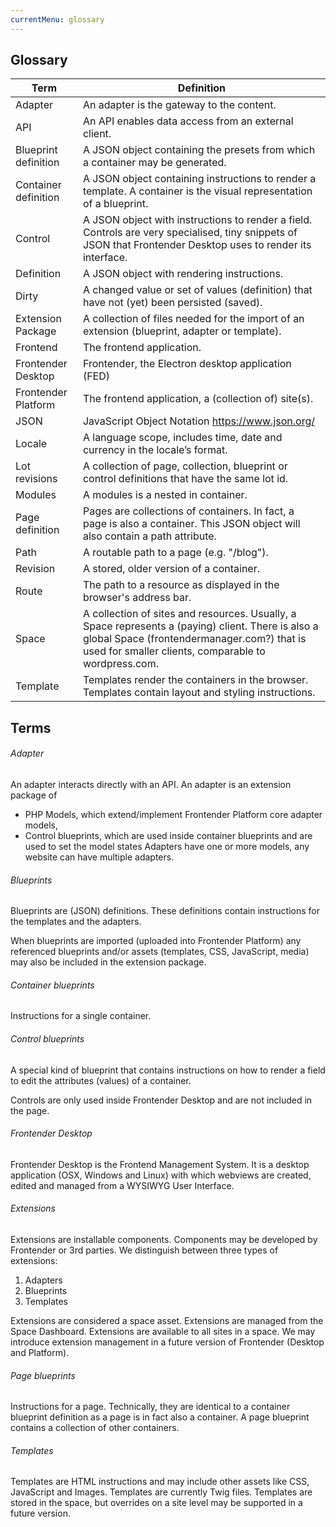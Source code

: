 ```yaml
---
currentMenu: glossary
---
```


## Glossary

| Term | Definition |
| --- | --- |
| Adapter | An adapter is the gateway to the content. |
| API | An API enables data access from an external client. |
| Blueprint definition | A JSON object containing the presets from which a container may be generated. |
| Container definition | A JSON object containing instructions to render a template. A container is the visual representation of a blueprint. |
| Control | A JSON object with instructions to render a field. Controls are very specialised, tiny snippets of JSON that Frontender Desktop uses to render its interface. |
| Definition | A JSON object with rendering instructions. |
| Dirty | A changed value or set of values (definition) that have not (yet) been persisted (saved). |
| Extension Package | A collection of files needed for the import of an extension (blueprint, adapter or template). |
| Frontend | The frontend application. |
| Frontender Desktop | Frontender, the Electron desktop application (FED) |
| Frontender Platform | The frontend application, a (collection of) site(s). |
| JSON | JavaScript Object Notation https://www.json.org/ |
| Locale | A language scope, includes time, date and currency in the locale’s format. |
| Lot revisions | A collection of page, collection, blueprint or control definitions that have the same lot id. |
| Modules | A modules is a nested in container. |
| Page definition | Pages are collections of containers. In fact, a page is also a container. This JSON object will also contain a path attribute. |
| Path | A routable path to a page (e.g. "/blog"). |
| Revision | A stored, older version of a container. |
| Route | The path to a resource as displayed in the browser's address bar. |
| Space | A collection of sites and resources. Usually, a Space represents a (paying) client. There is also a global Space (frontendermanager.com?) that is used for smaller clients, comparable to wordpress.com. |
| Template | Templates render the containers in the browser. Templates contain layout and styling instructions. |

## Terms

###### Adapter
An adapter interacts directly with an API. An adapter is an extension package of
- PHP Models, which extend/implement Frontender Platform core adapter models,
- Control blueprints, which are used inside container blueprints and are used to set the model states
Adapters have one or more models, any website can have multiple adapters.

###### Blueprints
Blueprints are (JSON) definitions. These definitions contain instructions for the templates and the adapters.

When blueprints are imported (uploaded into Frontender Platform) any referenced blueprints and/or assets (templates, CSS, JavaScript, media) may also be included in the extension package.

###### Container blueprints
Instructions for a single container.

###### Control blueprints
A special kind of blueprint that contains instructions on how to render a field to edit the attributes (values) of a container.

Controls are only used inside Frontender Desktop and are not included in the page.

###### Frontender Desktop
Frontender Desktop is the Frontend Management System. It is a desktop application (OSX, Windows and Linux) with which webviews are created, edited and managed from a WYSIWYG User Interface.

###### Extensions
Extensions are installable components. Components may be developed by Frontender or 3rd parties.
We distinguish between three types of extensions:
1. Adapters
2. Blueprints
3. Templates

Extensions are considered a space asset. Extensions are managed from the Space Dashboard.
Extensions are available to all sites in a space. We may introduce extension management in a future version of Frontender (Desktop and Platform).

###### Page blueprints
Instructions for a page. Technically, they are identical to a container blueprint definition as a page is in fact also a container. A page blueprint contains a collection of other containers.

###### Templates
Templates are HTML instructions and may include other assets like CSS, JavaScript and Images. Templates are currently Twig files. Templates are stored in the space, but overrides on a site level may be supported in a future version.
